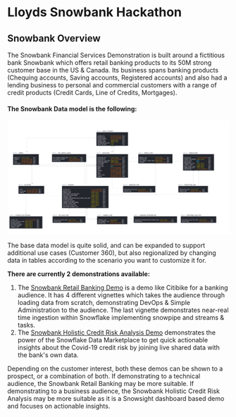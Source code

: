 # Lloyds Snowbank Hackathon

## Snowbank Overview
The Snowbank Financial Services Demonstration is built around a fictitious bank Snowbank which offers retail banking products to its 50M strong customer base in the US & Canada. Its business spans banking products (Chequing accounts, Saving accounts, Registered accounts) and also had a lending business to personal and commercial customers with a range of credit products (Credit Cards, Line of Credits, Mortgages).

#### The Snowbank Data model is the following:
![Snowbank_Data_Model](images/Snowbank_data_model.png)

The base data model is quite solid, and can be expanded to support additional use cases (Customer 360), but also regionalized by changing data in tables according to the scenario you want to customize it for.

**There are currently 2 demonstrations available:**
  1. The [Snowbank Retail Banking Demo](https://github.com/snowflakecorp/frostbytes/tree/main/Industry%20-%20Financial%20Services/Snowbank/Snowbank%20Retail%20Banking) is a demo like Citibike for a banking audience. It has 4 different vignettes which takes the audience through loading data from scratch, demonstrating DevOps & Simple Administration to the audience. The last vignette demonstrates near-real time ingestion within Snowflake implementing snowpipe and streams & tasks.
  2. The [Snowbank Holistic Credit Risk Analysis Demo](https://github.com/snowflakecorp/frostbytes/tree/main/Industry%20-%20Financial%20Services/Snowbank/Snowbank%20Holistic%20Credit%20Risk%20Analysis) demonstrates the power of the Snowflake Data Marketplace to get quick actionable insights about the Covid-19 credit risk by joining live shared data with the bank's own data.

Depending on the customer interest, both these demos can be shown to a prospect, or a combination of both. If demonstrating to a technical audience, the Snowbank Retail Banking may be more suitable. If demonstrating to a business audience, the Snowbank Holistic Credit Risk Analysis may be more suitable as it is a Snowsight dashboard based demo and focuses on actionable insights.
